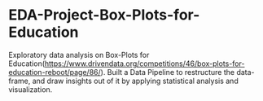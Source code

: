 # EDA-Project-Box-Plots-for-Education
Exploratory data analysis on Box-Plots for Education(https://www.drivendata.org/competitions/46/box-plots-for-education-reboot/page/86/). Built a Data Pipeline to restructure the data-frame, and draw insights out of it by applying statistical analysis and visualization.
